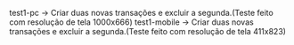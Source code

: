 test1-pc -> Criar duas novas transações e excluir a segunda.(Teste feito com resolução de tela 1000x666)
test1-mobile -> Criar duas novas transações e excluir a segunda.(Teste feito com resolução de tela 411x823)